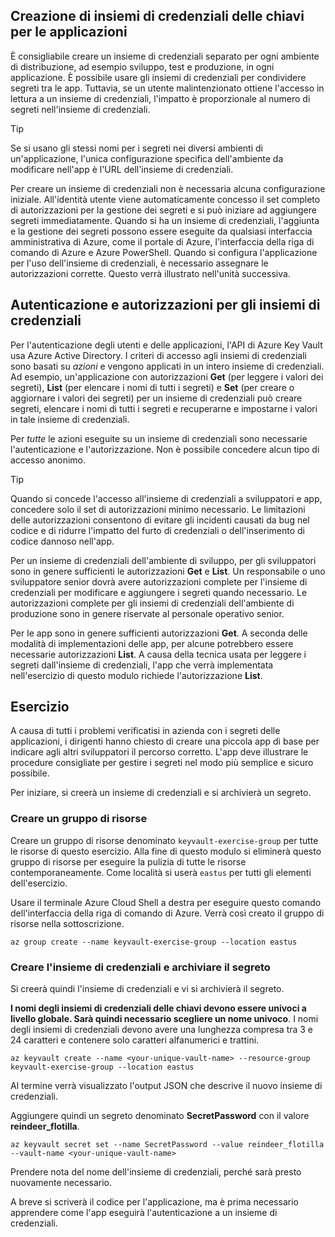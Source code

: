 ## <a name="creating-key-vaults-for-your-applications"></a>Creazione di insiemi di credenziali delle chiavi per le applicazioni

È consigliabile creare un insieme di credenziali separato per ogni ambiente di distribuzione, ad esempio sviluppo, test e produzione, in ogni applicazione. È possibile usare gli insiemi di credenziali per condividere segreti tra le app. Tuttavia, se un utente malintenzionato ottiene l'accesso in lettura a un insieme di credenziali, l'impatto è proporzionale al numero di segreti nell'insieme di credenziali.

> [!TIP]
> Se si usano gli stessi nomi per i segreti nei diversi ambienti di un'applicazione, l'unica configurazione specifica dell'ambiente da modificare nell'app è l'URL dell'insieme di credenziali.

Per creare un insieme di credenziali non è necessaria alcuna configurazione iniziale. All'identità utente viene automaticamente concesso il set completo di autorizzazioni per la gestione dei segreti e si può iniziare ad aggiungere segreti immediatamente. Quando si ha un insieme di credenziali, l'aggiunta e la gestione dei segreti possono essere eseguite da qualsiasi interfaccia amministrativa di Azure, come il portale di Azure, l'interfaccia della riga di comando di Azure e Azure PowerShell. Quando si configura l'applicazione per l'uso dell'insieme di credenziali, è necessario assegnare le autorizzazioni corrette. Questo verrà illustrato nell'unità successiva.

## <a name="vault-authentication-and-permissions"></a>Autenticazione e autorizzazioni per gli insiemi di credenziali

Per l'autenticazione degli utenti e delle applicazioni, l'API di Azure Key Vault usa Azure Active Directory. I criteri di accesso agli insiemi di credenziali sono basati su *azioni* e vengono applicati in un intero insieme di credenziali. Ad esempio, un'applicazione con autorizzazioni **Get** (per leggere i valori dei segreti), **List** (per elencare i nomi di tutti i segreti) e **Set** (per creare o aggiornare i valori dei segreti) per un insieme di credenziali può creare segreti, elencare i nomi di tutti i segreti e recuperarne e impostarne i valori in tale insieme di credenziali.

Per *tutte* le azioni eseguite su un insieme di credenziali sono necessarie l'autenticazione e l'autorizzazione. Non è possibile concedere alcun tipo di accesso anonimo.

> [!TIP]
> Quando si concede l'accesso all'insieme di credenziali a sviluppatori e app, concedere solo il set di autorizzazioni minimo necessario. Le limitazioni delle autorizzazioni consentono di evitare gli incidenti causati da bug nel codice e di ridurre l'impatto del furto di credenziali o dell'inserimento di codice dannoso nell'app.

Per un insieme di credenziali dell'ambiente di sviluppo, per gli sviluppatori sono in genere sufficienti le autorizzazioni **Get** e **List**. Un responsabile o uno sviluppatore senior dovrà avere autorizzazioni complete per l'insieme di credenziali per modificare e aggiungere i segreti quando necessario. Le autorizzazioni complete per gli insiemi di credenziali dell'ambiente di produzione sono in genere riservate al personale operativo senior.

Per le app sono in genere sufficienti autorizzazioni **Get**. A seconda delle modalità di implementazioni delle app, per alcune potrebbero essere necessarie autorizzazioni **List**. A causa della tecnica usata per leggere i segreti dall'insieme di credenziali, l'app che verrà implementata nell'esercizio di questo modulo richiede l'autorizzazione **List**.

## <a name="exercise"></a>Esercizio

A causa di tutti i problemi verificatisi in azienda con i segreti delle applicazioni, i dirigenti hanno chiesto di creare una piccola app di base per indicare agli altri sviluppatori il percorso corretto. L'app deve illustrare le procedure consigliate per gestire i segreti nel modo più semplice e sicuro possibile.

Per iniziare, si creerà un insieme di credenziali e si archivierà un segreto.

### <a name="create-a-resource-group"></a>Creare un gruppo di risorse

Creare un gruppo di risorse denominato `keyvault-exercise-group` per tutte le risorse di questo esercizio. Alla fine di questo modulo si eliminerà questo gruppo di risorse per eseguire la pulizia di tutte le risorse contemporaneamente. Come località si userà `eastus` per tutti gli elementi dell'esercizio.

Usare il terminale Azure Cloud Shell a destra per eseguire questo comando dell'interfaccia della riga di comando di Azure. Verrà così creato il gruppo di risorse nella sottoscrizione.

```azurecli
az group create --name keyvault-exercise-group --location eastus
```

### <a name="create-the-vault-and-store-the-secret-in-it"></a>Creare l'insieme di credenziali e archiviare il segreto

Si creerà quindi l'insieme di credenziali e vi si archivierà il segreto.

**I nomi degli insiemi di credenziali delle chiavi devono essere univoci a livello globale. Sarà quindi necessario scegliere un nome univoco**. I nomi degli insiemi di credenziali devono avere una lunghezza compresa tra 3 e 24 caratteri e contenere solo caratteri alfanumerici e trattini.

```azurecli
az keyvault create --name <your-unique-vault-name> --resource-group keyvault-exercise-group --location eastus
```

Al termine verrà visualizzato l'output JSON che descrive il nuovo insieme di credenziali.

Aggiungere quindi un segreto denominato **SecretPassword** con il valore **reindeer_flotilla**.

```azurecli
az keyvault secret set --name SecretPassword --value reindeer_flotilla --vault-name <your-unique-vault-name>
```

Prendere nota del nome dell'insieme di credenziali, perché sarà presto nuovamente necessario.

A breve si scriverà il codice per l'applicazione, ma è prima necessario apprendere come l'app eseguirà l'autenticazione a un insieme di credenziali.